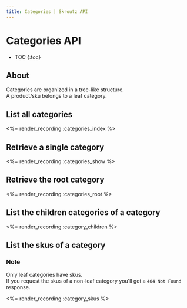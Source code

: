 ```yaml
---
title: Categories | Skroutz API
---
```


# Categories API

* TOC
{:toc}

## About

Categories are organized in a tree-like structure.  
A product/sku belongs to a leaf category.

## List all categories

<%= render_recording :categories_index %>

## Retrieve a single category

<%= render_recording :categories_show %>

## Retrieve the root category

<%= render_recording :categories_root %>

## List the children categories of a category

<%= render_recording :category_children %>

## List the skus of a category

### Note 
Only leaf categories have skus.  
If you request the skus of a non-leaf category you'll get a `404 Not Found` response.

<%= render_recording :category_skus %>
